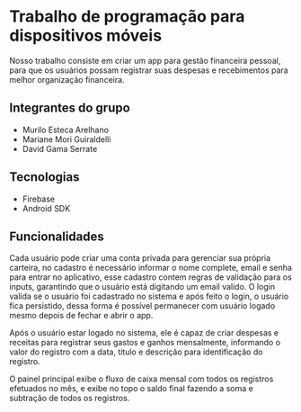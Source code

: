 # Trabalho de programação para dispositivos móveis

  Nosso trabalho consiste em criar um app para gestão financeira pessoal, para que os usuários possam registrar suas despesas e recebimentos para melhor organização financeira.

## Integrantes do grupo

* Murilo Esteca Arelhano
* Mariane Mori Guiraldelli
* David Gama Serrate

## Tecnologias

* Firebase
* Android SDK

## Funcionalidades

Cada usuário pode criar uma conta privada para gerenciar sua própria carteira, no cadastro é necessário informar o nome complete, email e senha para entrar no aplicativo, esse cadastro contem regras de validação para os inputs, garantindo que o usuário está digitando um email valido. O login valida se o usuário foi cadastrado no sistema e após feito o login, o usuário fica persistido, dessa forma é possível permanecer com usuário logado mesmo depois de fechar e abrir o app.

Após o usuário estar logado no sistema, ele é capaz de criar despesas e receitas para registrar seus gastos e ganhos mensalmente, informando o valor do registro com a data, titulo e descrição para identificação do registro.

O painel principal exibe o fluxo de caixa mensal com todos os registros efetuados no mês, e exibe no topo o saldo final fazendo a soma e subtração de todos os registros.
